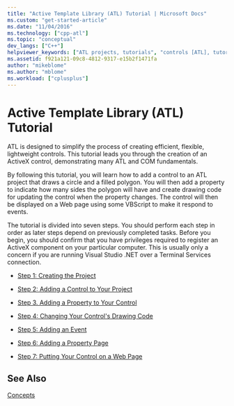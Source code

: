```yaml
---
title: "Active Template Library (ATL) Tutorial | Microsoft Docs"
ms.custom: "get-started-article"
ms.date: "11/04/2016"
ms.technology: ["cpp-atl"]
ms.topic: "conceptual"
dev_langs: ["C++"]
helpviewer_keywords: ["ATL projects, tutorials", "controls [ATL], tutorials", "ATL tutorial", "tutorials [ATL]", "ATL, tutorials"]
ms.assetid: f921a121-09c8-4812-9317-e15b2f1471fa
author: "mikeblome"
ms.author: "mblome"
ms.workload: ["cplusplus"]
---
```

# Active Template Library (ATL) Tutorial
ATL is designed to simplify the process of creating efficient, flexible, lightweight controls. This tutorial leads you through the creation of an ActiveX control, demonstrating many ATL and COM fundamentals.  
  
 By following this tutorial, you will learn how to add a control to an ATL project that draws a circle and a filled polygon. You will then add a property to indicate how many sides the polygon will have and create drawing code for updating the control when the property changes. The control will then be displayed on a Web page using some VBScript to make it respond to events.  
  
 The tutorial is divided into seven steps. You should perform each step in order as later steps depend on previously completed tasks. Before you begin, you should confirm that you have privileges required to register an ActiveX component on your particular computer. This is usually only a concern if you are running Visual Studio .NET over a Terminal Services connection.  
  
-   [Step 1: Creating the Project](../atl/creating-the-project-atl-tutorial-part-1.md)  
  
-   [Step 2: Adding a Control to Your Project](../atl/adding-a-control-atl-tutorial-part-2.md)  
  
-   [Step 3. Adding a Property to Your Control](../atl/adding-a-property-to-the-control-atl-tutorial-part-3.md)  
  
-   [Step 4: Changing Your Control's Drawing Code](../atl/changing-the-drawing-code-atl-tutorial-part-4.md)  
  
-   [Step 5: Adding an Event](../atl/adding-an-event-atl-tutorial-part-5.md)  
  
-   [Step 6: Adding a Property Page](../atl/adding-a-property-page-atl-tutorial-part-6.md)  
  
-   [Step 7: Putting Your Control on a Web Page](../atl/putting-the-control-on-a-web-page-atl-tutorial-part-7.md)  
  
## See Also  
 [Concepts](../atl/active-template-library-atl-concepts.md)

